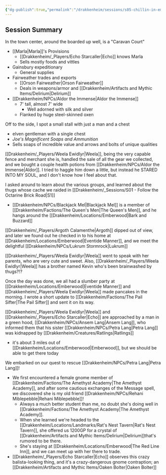 ```yaml
---
{"dg-publish":true,"permalink":"/drakkenheim/sessions/s05-chillin-in-emberwood/","noteIcon":""}
---
```


## Session Summary

In the town center, around the boarded up well, is a "Caravan Court" 
- [[Marla\|Marla]]'s Provisions
	- [[Drakkenheim/_Players/Echo Starcaller\|Echo]] knows Marla
	- Sells mostly foods and vittles
- Gainsbury expeditionary
	- General supplies
- Fairweather trades and exports
	- [[Orson Fairweather\|Orson Fairweather]]
	- Deals in weapons/armor and [[Drakkenheim/Artifacts and Mythic Items/Delirium\|Delirium]]
- [[Drakkenheim/NPCs/Aldor the Immense\|Aldor the Immense]]
	- 7' tall, almost 7' wide
		- Well adorned with silk and silver
	- Flanked by huge steel-skinned oxen

Off to the side, I spot a small stall with just a man and a chest
- elven gentleman with a single chest
- *Joe's Magnificent Soaps and Ammunition*
- Sells soaps of incredible value and arrows and bolts of unique qualities

[[Drakkenheim/_Players/Weela Ewidlyr\|Weela]], being the very capable fence and merchant she is, handled the sale of all the gear we collected, and we bought a couple health potions from [[Drakkenheim/NPCs/Aldor the Immense\|Aldor]]. I tried to haggle him down a little, but instead he STARED INTO MY SOUL, and I don't know how I feel about that.

I asked around to learn about the various groups, and learned about the thugs whose cache we raided in [[Drakkenheim/_Sessions/S01 - Follow the Octarine Brick Road\|S1]]
- [[Drakkenheim/NPCs/Blackjack Mel\|Blackjack Mel]] is a member of [[Drakkenheim/Factions/The Queen's Men\|The Queen's Men]], and he hangs around the [[Drakkenheim/Locations/Emberwood\|Bark and Buzzard]]

[[Drakkenheim/_Players/Argoth Calamenthe\|Argoth]] dipped out of view, and later we found out he checked in to his home at [[Drakkenheim/Locations/Emberwood\|Eventide Manner]], and we meet the delightful [[Drakkenheim/NPCs/Lukrum Stormrock\|Lukrum]]

[[Drakkenheim/_Players/Weela Ewidlyr\|Weela]] went to speak with her parents, who are very cute and sweet. Also, [[Drakkenheim/_Players/Weela Ewidlyr\|Weela]] has a brother named Kevin who's been brainwashed by thugs?!?

Once the day was done, we all had a slumber party at [[Drakkenheim/Locations/Emberwood\|Eventide Manner]] and [[Drakkenheim/_Players/Weela Ewidlyr\|Weela]] made pancakes in the morning. I wrote a short update to [[Drakkenheim/Factions/The Pail Sifter\|The Pail Sifter]] and sent it on its way.

[[Drakkenheim/_Players/Weela Ewidlyr\|Weela]] and [[Drakkenheim/_Players/Echo Starcaller\|Echo]] are approached by a man in a green hood, [[Drakkenheim/NPCs/Ansem Lang\|Ansem Lang]], who informed them that his sister [[Drakkenheim/NPCs/Petra Lang\|Petra Lang]] was kidnapped by [[Drakkenheim/Creatures/Ratlings\|Ratlings]]
- it's about 3 miles out of [[Drakkenheim/Locations/Emberwood\|Emberwood]], but we should be able to get there today

We embarked on our quest to rescue [[Drakkenheim/NPCs/Petra Lang\|Petra Lang]]!
- We first encountered a female gnome member of [[Drakkenheim/Factions/The Amethyst Academy\|The Amethyst Academy]], and after some cautious exchanges of the Message spell, we discovered she is my old friend [[Drakkenheim/NPCs/Rehani Miblepebble\|Rehani Miblepebble]]!
	- Always a much better student than me, no doubt she's doing well in [[Drakkenheim/Factions/The Amethyst Academy\|The Amethyst Academy]].
	- When she learned we're headed to the [[Drakkenheim/Locations/Landmarks/Rat's Nest Tavern\|Rat's Nest Tavern]], she offered us 1200GP for a crystal of [[Drakkenheim/Artifacts and Mythic Items/Delirium\|Delirium]]that's rumored to be there.
	- She's staying at [[Drakkenheim/Locations/Emberwood\|The Red Line Inn]], and we can meet up with her there to trade.
- [[Drakkenheim/_Players/Echo Starcaller\|Echo]] observes this crazy balista-looking thing, and it's a crazy-dangerous gnome contraption; an [[Drakkenheim/Artifacts and Mythic Items/Oaken Bolter\|Oaken Bolter]]